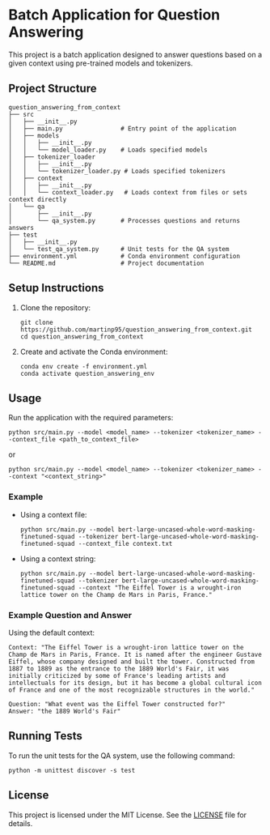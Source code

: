 # Batch Application for Question Answering

This project is a batch application designed to answer questions based on a given context using pre-trained models and tokenizers.

## Project Structure

```
question_answering_from_context
├── src
│   ├── __init__.py
│   ├── main.py                # Entry point of the application
│   ├── models
│   │   ├── __init__.py
│   │   └── model_loader.py    # Loads specified models
│   ├── tokenizer_loader
│   │   ├── __init__.py
│   │   └── tokenizer_loader.py # Loads specified tokenizers
│   ├── context
│   │   ├── __init__.py
│   │   └── context_loader.py   # Loads context from files or sets context directly
│   └── qa
│       ├── __init__.py
│       └── qa_system.py       # Processes questions and returns answers
├── test
│   ├── __init__.py
│   └── test_qa_system.py      # Unit tests for the QA system
├── environment.yml            # Conda environment configuration
└── README.md                  # Project documentation
```

## Setup Instructions

1. Clone the repository:
   ```
   git clone https://github.com/martinp95/question_answering_from_context.git
   cd question_answering_from_context
   ```

2. Create and activate the Conda environment:
   ```
   conda env create -f environment.yml
   conda activate question_answering_env
   ```

## Usage

Run the application with the required parameters:
```
python src/main.py --model <model_name> --tokenizer <tokenizer_name> --context_file <path_to_context_file>
```
or
```
python src/main.py --model <model_name> --tokenizer <tokenizer_name> --context "<context_string>"
```

### Example

- Using a context file:
  ```
  python src/main.py --model bert-large-uncased-whole-word-masking-finetuned-squad --tokenizer bert-large-uncased-whole-word-masking-finetuned-squad --context_file context.txt
  ```

- Using a context string:
  ```
  python src/main.py --model bert-large-uncased-whole-word-masking-finetuned-squad --tokenizer bert-large-uncased-whole-word-masking-finetuned-squad --context "The Eiffel Tower is a wrought-iron lattice tower on the Champ de Mars in Paris, France."
  ```

### Example Question and Answer

Using the default context:
```
Context: "The Eiffel Tower is a wrought-iron lattice tower on the Champ de Mars in Paris, France. It is named after the engineer Gustave Eiffel, whose company designed and built the tower. Constructed from 1887 to 1889 as the entrance to the 1889 World's Fair, it was initially criticized by some of France's leading artists and intellectuals for its design, but it has become a global cultural icon of France and one of the most recognizable structures in the world."

Question: "What event was the Eiffel Tower constructed for?"
Answer: "the 1889 World's Fair"
```

## Running Tests

To run the unit tests for the QA system, use the following command:
```
python -m unittest discover -s test
```

## License

This project is licensed under the MIT License. See the [LICENSE](LICENSE) file for details.